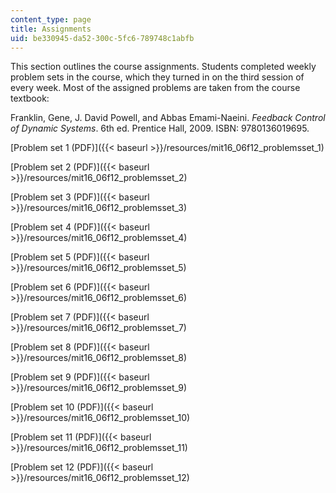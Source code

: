```yaml
---
content_type: page
title: Assignments
uid: be330945-da52-300c-5fc6-789748c1abfb
---
```


This section outlines the course assignments. Students completed weekly problem sets in the course, which they turned in on the third session of every week. Most of the assigned problems are taken from the course textbook:

Franklin, Gene, J. David Powell, and Abbas Emami-Naeini. _Feedback Control of Dynamic Systems_. 6th ed. Prentice Hall, 2009. ISBN: 9780136019695.

[Problem set 1 (PDF)]({{< baseurl >}}/resources/mit16_06f12_problemsset_1)

[Problem set 2 (PDF)]({{< baseurl >}}/resources/mit16_06f12_problemsset_2)

[Problem set 3 (PDF)]({{< baseurl >}}/resources/mit16_06f12_problemsset_3)

[Problem set 4 (PDF)]({{< baseurl >}}/resources/mit16_06f12_problemsset_4)

[Problem set 5 (PDF)]({{< baseurl >}}/resources/mit16_06f12_problemsset_5)

[Problem set 6 (PDF)]({{< baseurl >}}/resources/mit16_06f12_problemsset_6)

[Problem set 7 (PDF)]({{< baseurl >}}/resources/mit16_06f12_problemsset_7)

[Problem set 8 (PDF)]({{< baseurl >}}/resources/mit16_06f12_problemsset_8)

[Problem set 9 (PDF)]({{< baseurl >}}/resources/mit16_06f12_problemsset_9)

[Problem set 10 (PDF)]({{< baseurl >}}/resources/mit16_06f12_problemsset_10)

[Problem set 11 (PDF)]({{< baseurl >}}/resources/mit16_06f12_problemsset_11)

[Problem set 12 (PDF)]({{< baseurl >}}/resources/mit16_06f12_problemsset_12)